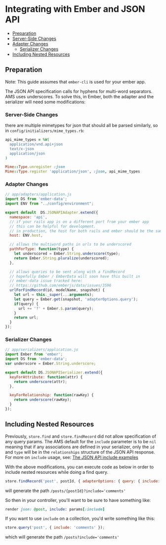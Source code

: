 # Integrating with Ember and JSON API

 - [Preparation](./ember-and-json-api.md#preparation)
 - [Server-Side Changes](./ember-and-json-api.md#server-side-changes)
 - [Adapter Changes](./ember-and-json-api.md#adapter-changes)
   - [Serializer Changes](./ember-and-json-api.md#serializer-changes)
 - [Including Nested Resources](./ember-and-json-api.md#including-nested-resources)

## Preparation

Note: This guide assumes that `ember-cli` is used for your ember app.

The JSON API specification calls for hyphens for multi-word separators. AMS uses underscores.
To solve this, in Ember, both the adapter and the serializer will need some modifications:

### Server-Side Changes

there are multiple mimetypes for json that should all be parsed similarly, so
in `config/initializers/mime_types.rb`:
```ruby
api_mime_types = %W(
  application/vnd.api+json
  text/x-json
  application/json
)

Mime::Type.unregister :json
Mime::Type.register 'application/json', :json, api_mime_types
```

### Adapter Changes

```javascript
// app/adapters/application.js
import DS from 'ember-data';
import ENV from "../config/environment";

export default  DS.JSONAPIAdapter.extend({
  namespace: 'api',
  // if your rails app is on a different port from your ember app
  // this can be helpful for development.
  // in production, the host for both rails and ember should be the same.
  host: ENV.host,

  // allows the multiword paths in urls to be underscored
  pathForType: function(type) {
    let underscored = Ember.String.underscore(type);
    return Ember.String.pluralize(underscored);
  },

  // allows queries to be sent along with a findRecord
  // hopefully Ember / EmberData will soon have this built in
  // ember-data issue tracked here:
  // https://github.com/emberjs/data/issues/3596
  urlForFindRecord(id, modelName, snapshot) {
    let url = this._super(...arguments);
    let query = Ember.get(snapshot, 'adapterOptions.query');
    if(query) {
      url += '?' + Ember.$.param(query);
    }
    return url;
  }
});
```

### Serializer Changes

```javascript
// app/serializers/application.js
import Ember from 'ember';
import DS from 'ember-data';
var underscore = Ember.String.underscore;

export default DS.JSONAPISerializer.extend({
  keyForAttribute: function(attr) {
    return underscore(attr);
  },

  keyForRelationship: function(rawKey) {
    return underscore(rawKey);
  }
});

```

## Including Nested Resources

Previously, `store.find` and `store.findRecord` did not allow specification of any query params.
The AMS default for the `include` parameter is to be `nil` meaning that if any associations are defined in your serializer, only the `id` and `type` will be in the `relationships` structure of the JSON API response.
For more on `include` usage, see: [The JSON API include examples](./../general/adapters.md#JSON-API)

With the above modifications, you can execute code as below in order to include nested resources while doing a find query.

```javascript
store.findRecord('post', postId, { adapterOptions: { query: { include: 'comments' } } });
```
will generate the path `/posts/{postId}?include='comments'`

So then in your controller, you'll want to be sure to have something like:
```ruby
render json: @post, include: params[:include]
```

If you want to use `include` on a collection, you'd write something like this:

```javascript
store.query('post', { include: 'comments' });
```

which will generate the path `/posts?include='comments'`
